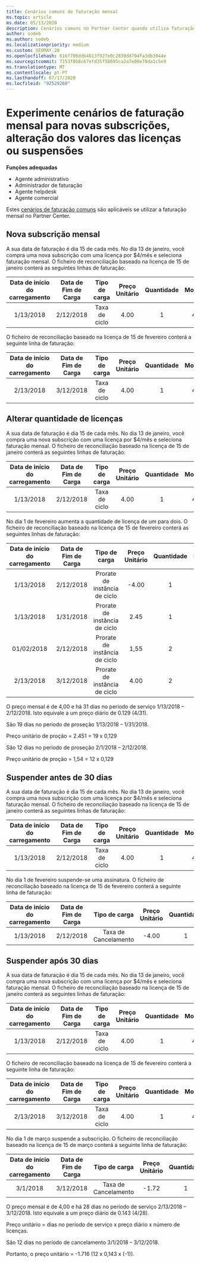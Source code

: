 ```yaml
---
title: Cenários comuns de faturação mensal
ms.topic: article
ms.date: 05/13/2020
description: Cenários comuns no Partner Center quando utiliza faturação mensal - inclui a adição de novas subscrições, alteração da quantidade de licença e suspensão de subscrições.
author: sodeb
ms.author: sodeb
ms.localizationpriority: medium
ms.custom: SEOMAY.20
ms.openlocfilehash: 616f706ddb4613f927e0c2830dd794fa3db3944e
ms.sourcegitcommit: 7153f0b8c67efd35f58695ca2a7e00e70da1c5e9
ms.translationtype: MT
ms.contentlocale: pt-PT
ms.lasthandoff: 07/17/2020
ms.locfileid: "92529260"
---
```

# <a name="sample-monthly-billing-scenarios-for-new-subscriptions-changing-license-amounts-or-suspensions"></a>Experimente cenários de faturação mensal para novas subscrições, alteração dos valores das licenças ou suspensões

**Funções adequadas**

- Agente administrativo
- Administrador de faturação
- Agente helpdesk
- Agente comercial

Estes [cenários de faturação comuns](common-billing-scenarios.md) são aplicáveis se utilizar a faturação mensal no Partner Center.

## <a name="new-monthly-subscription"></a>Nova subscrição mensal

A sua data de faturação é dia 15 de cada mês. No dia 13 de janeiro, você compra uma nova subscrição com uma licença por $4/mês e seleciona faturação mensal. O ficheiro de reconciliação baseado na licença de 15 de janeiro conterá as seguintes linhas de faturação:

|Data de início do carregamento |Data de Fim de Carga |Tipo de carga |Preço Unitário |Quantidade |Montante |
|       :---:      |    :---:       | :---:      |:---:      |:---:    |:---:  |
|1/13/2018         |2/12/2018    |Taxa de ciclo   |4.00       |1        |4.00 |

O ficheiro de reconciliação baseado na licença de 15 de fevereiro conterá a seguinte linha de faturação:

|Data de início do carregamento |Data de Fim de Carga |Tipo de carga |Preço Unitário |Quantidade |Montante |
|       :---:      |    :---:       | :---:      |:---:      |:---:    |:---:  |
|2/13/2018         |3/12/2018    |Taxa de ciclo   |4.00       |1        |4.00 |

## <a name="change-license-quantity"></a>Alterar quantidade de licenças

A sua data de faturação é dia 15 de cada mês. No dia 13 de janeiro, você compra uma nova subscrição com uma licença por $4/mês e seleciona faturação mensal. O ficheiro de reconciliação baseado na licença de 15 de janeiro conterá as seguintes linhas de faturação:

|Data de início do carregamento |Data de Fim de Carga |Tipo de carga |Preço Unitário |Quantidade |Montante |
|       :---:      |    :---:       | :---:      |:---:      |:---:    |:---:  |
|1/13/2018         |2/12/2018    |Taxa de ciclo   |4.00       |1        |4.00    |

No dia 1 de fevereiro aumenta a quantidade de licença de um para dois. O ficheiro de reconciliação baseado na licença de 15 de fevereiro conterá as seguintes linhas de faturação:

|Data de início do carregamento |Data de Fim de Carga |Tipo de carga |Preço Unitário |Quantidade |Montante |
|       :---:      |    :---:       | :---:      |:---:      |:---:    |:---:  |
| 1/13/2018        |2/12/2018    |Prorate de instância de ciclo   |-4.00       |1        |-4.00   |
|1/13/2018         |1/31/2018    | Prorate de instância de ciclo   |2.45       |1        |2.45    |
|01/02/2018         |2/12/2018    | Prorate de instância de ciclo   |1,55       |2        |3.10    |
|2/13/2018         |3/12/2018    | Prorate de instância de ciclo   |4.00       |2        |8.00    |

O preço mensal é de 4,00 e há 31 dias no período de serviço 1/13/2018 – 2/12/2018. Isto equivale a um preço diário de 0.129 (4/31).

São 19 dias no período de proseção 1/13/2018 – 1/31/2018.

Preço unitário de proção = 2.451 = 19 x 0,129

São 12 dias no período de proseção 2/1/2018 – 2/12/2018.

Preço unitário de proção = 1,54 = 12 x 0,129

## <a name="suspend-before-30-days"></a>Suspender antes de 30 dias

A sua data de faturação é dia 15 de cada mês. No dia 13 de janeiro, você compra uma nova subscrição com uma licença por $4/mês e seleciona faturação mensal. O ficheiro de reconciliação baseado na licença de 15 de janeiro conterá as seguintes linhas de faturação:

|Data de início do carregamento |Data de Fim de Carga |Tipo de carga |Preço Unitário |Quantidade |Montante |
|       :---:      |    :---:       | :---:      |:---:      |:---:    |:---:  |
|1/13/2018         |2/12/2018    |Taxa de ciclo   |4.00       |1        |4.00    |

No dia 1 de fevereiro suspende-se uma assinatura. O ficheiro de reconciliação baseado na licença de 15 de fevereiro conterá a seguinte linha de faturação:

|Data de início do carregamento |Data de Fim de Carga |Tipo de carga |Preço Unitário |Quantidade |Montante |
|       :---:      |    :---:       | :---:      |:---:      |:---:    |:---:  |
1/13/2018|2/12/2018|Taxa de Cancelamento|-4.00|1|-4.00

## <a name="suspend-after-30-days"></a>Suspender após 30 dias

A sua data de faturação é dia 15 de cada mês. No dia 13 de janeiro, você compra uma nova subscrição com uma licença por $4/mês e seleciona faturação mensal. O ficheiro de reconciliação baseado na licença de 15 de janeiro conterá as seguintes linhas de faturação:

|Data de início do carregamento |Data de Fim de Carga |Tipo de carga |Preço Unitário |Quantidade |Montante |
|       :---:      |    :---:       | :---:      |:---:      |:---:    |:---:  |
1/13/2018|2/12/2018|Taxa de ciclo|4.00|1|4.00

O ficheiro de reconciliação baseado na licença de 15 de fevereiro conterá a seguinte linha de faturação:

|Data de início do carregamento |Data de Fim de Carga |Tipo de carga |Preço Unitário |Quantidade |Montante |
|       :---:      |    :---:       | :---:      |:---:      |:---:    |:---:  |
2/13/2018|3/12/2018|Taxa de ciclo|4.00|1|4.00

No dia 1 de março suspende a subscrição. O ficheiro de reconciliação baseado na licença de 15 de março conterá a seguinte linha de faturação:

|Data de início do carregamento |Data de Fim de Carga |Tipo de carga |Preço Unitário |Quantidade |Montante |
|       :---:      |    :---:       | :---:      |:---:      |:---:    |:---:  |
3/1/2018|3/12/2018|Taxa de Cancelamento|-1.72|1|-1.72

O preço mensal é de 4,00 e há 28 dias no período de serviço 2/13/2018 – 3/12/2018. Isto equivale a um preço diário de 0.143 (4/28).

Preço unitário = dias no período de serviço x preço diário x número de licenças.

São 12 dias no período de cancelamento 3/1/2018 – 3/12/2018.

Portanto, o preço unitário = -1.716 (12 x 0,143 x (-1)).
